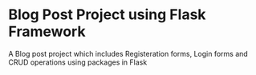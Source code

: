 # Blog Post Project using Flask Framework

A Blog post project which includes Registeration forms, Login forms and CRUD operations using packages in Flask 
